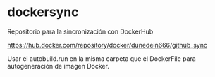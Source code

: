 # dockersync
Repositorio para la sincronización con DockerHub


https://hub.docker.com/repository/docker/dunedein666/github_sync

Usar el autobuild.run en la misma carpeta que el DockerFile para autogeneración de imagen Docker.
